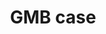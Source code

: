 ---
title: GMB case
slug: gmb-case
description: "Ontdek hoe de GMB'ers een online reclamecampagne opstellen om hoger in de zoekresultaten van Google te scoren."
branding: "GMB"
thumbnail:
    url: "gmb-case/thumb.jpg"
    alt: "Het GMB verhaal"
blurred:
    url: "gmb-case/thumb-blur.jpg"
    alt: "Het GMB Verhaal"
intro: 
  - title: "GMB case study"
    mobile:
       paragraph:
       - line: "Deze website bevat audio en video. Een optimale gebruikerservaring verkrijg je met een snelle internetverbinding."
    desktop:
       paragraph:
       - line: "Deze website bevat audio en video. Een optimale gebruikerservaring verkrijg je met een snelle internetverbinding."
       - line: "Je kan zowel muiswiel als pijltjestoetsen gebruiken om te navigeren door het verhaal."
sections:
  - thumb: "thumb1.png"
    text:
      position: "left"
      title: 
      - line: "Grafimediabeleid helpt sites te promoten"
        color: "dark"
        weight: "bold"
    background:
      type: "image"
      url: "slide01.jpg"
      mobile: "dark"
    stickers:
      mobile:
      - url: "GMB_logo.png"
        position: "left bottom"
        size: "medium"
      desktop:
      - url: "GMB_logo.png"
        position: "left bottom"
        size: "small"
  - thumb: "thumb2.png"
    text:
      position: "left"
      title: 
      - line: "CASE STUDY"
        color: "gmb-blue"
        weight: "bold"
      - line: "Het doel van de google online marketing challenge?"
        color: "blue"
        weight: "bold"
      paragraph: 
      - line: "Er wordt een Adwords reclamebudget van $250 voorzien door Google. Hiermee bedenken en lanceren de GMBers een online reclamecampagne voor een non-profit organisatie. De campagne loopt over een periode van drie weken. Grafimediabeleidatwork."
        color: "dark"
    background:
      type: "image"
      url: "slide02.jpg"
      mobile: "light"
  - thumb: "thumb3.png"
    text:
      position: "left"
      title:
      - line: "STAPPENPLAN"
        size: "md"
        color: "pink"
        weight: "bold"
      paragraph:
      - line: "We werken aan de hand van een stappenplan. Zo kunnen we de situatie zo goed mogelijk analyseren en tot het gepaste resultaat komen."
    background:
      type: "image"
      url: "slide03.jpg"
      mobile: "light"
  - thumb: "thumb4.png"
    text:
      position: "right"
      title:
      - line: "STAP 1"
        color: "white"
        weight: "bold"
      - line: "NON-PROFIT- ORGANISATIE KIEZEN"
        color: "pink"
        weight: "bold"
      paragraph: 
      - line: "Kies een VZW en bekijk hun website"
      - line: "Ga langs en bespreek wat een online campagne voor hen kan betekenen."
      - line: "Bepaal samen met hen de doelstellingen van de campagne"
      - line: "Analyseer hun huidige website en ga op zoek naar de juiste trefwoorden"
    background:
      type: "image"
      url: "slide04.jpg"
      mobile: "light"
      gradient: "gradient right"
  - thumb: "thumb5.png"
    text:  
      position: "left"
      title: 
      - line: "Stap 2"
        color: "white"
        weight: "bold"
      - line: "PRECAMPAIGN REPORT OPSTELLEN"
        color: "pink"
        weight: "bold"
      paragraph: 
      - line: "Bespreek de organisatie en hun doelgroep."
      - line: "Doe een marktanalyse"
      - line: "Bepaal de AdWords strategie Stuur het rapport naar Google om toegang te krijgen tot je AdWords Competition Account"
      - line: "Je kan nu via Google Adwords je advertenties aanmaken en beheren"
    background:
      type: "image"
      url: "slide05.jpg"
      mobile: "dark"
      gradient: "gradient left"
  - thumb: "thumb6.png"
    text:
      title: 
      - line: "STAP 3"
        color: "white"
        weight: "bold"
      - line: "POSTCAMPAIGN REPORT"
        color: "pink"
        weight: "bold"
      position: "right"
      paragraph: 
      - line: "Schrijf de resultaten en conclusie van de campagne neer in een rapport."
      - line: "Noteer aanbevelingen voor de vzw met oog op hun toekomstige online campagnes."
    background:
      type: "image"
      url: "slide06.jpg"
      mobile: "light"
      gradient: "gradient right"
  - thumb: "thumb7.png"
    text:
      position: "left"
      title: 
        - line: "STAP 4"
          color: "white"
          weight: "bold"
        - line: "PRESENTATIE"
          color: "blue"
          weight: "bold"
      paragraph: 
      - line: "Stel het project voor aan de hand van een mooie presentatie."
    background:
      type: "image"
      url: "slide07.jpg"
      mobile: "light"
      gradient: "left gradient"
  - thumb: "thumb8.png"
    text:
      position: "right"
      paragraph: 
      - line: " reate"
        highlight: "C"
        size: "xsm"
      - line: " riginal"
        highlight: "0"
        size: "xsm"
      - line: " otivated and"
        highlight: "M"
        size: "xsm"
      - line: " ogressive in"
        highlight: "P"
        size: "xsm"
      - line: " chieving a"
        highlight: "A"
        size: "xsm"
      - line: " olution with"
        highlight: "S"
        size: "xsm"
      - line: " pirit"
        highlight: "S"
        size: "xsm"
    background:
      type: "image"
      url: "slide08.jpg"
      mobile: "dark"
  - thumb: "thumb9.jpg"
    text: 
      position: "left"
      title:
      - line: "AND THAT'S HOW WE WORK"
        color: "blue"
        weight: "bold"
      paragraph: 
      - line: "Wil je meer zien van onze studenten? Bekijk dan zeker eens de GDM portfolio of breng een bezoekje tijdens een van onze infodagen."
    background:
      type: "image"
      url: "slide09.jpg"
      mobile: "light"
    contact: true
created: 20/01/2017
active: true
enabled: true
order: 1
---
